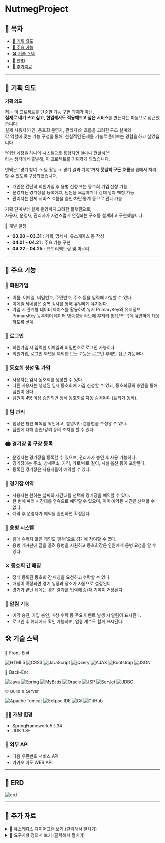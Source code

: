 # NutmegProject

## 📑 목차
- [📌 기획 의도](#-기획-의도)
- [🔑 주요 기능](#-주요-기능)  
- [🛠️ 기술 스택](#️-기술-스택)  
- [🧾 ERD](#-erd)  
- [🧾 추가자료](#-추가-자료)  

---

## 📌 기획 의도

**기획 의도**

저는 이 프로젝트를 단순한 기능 구현 과제가 아닌,  
**실제로 내가 쓰고 싶고, 현업에서도 적용해보고 싶은 서비스**를 만든다는 마음으로 접근했습니다.  
실제 사용자(개인, 동호회 운영자, 관리자)의 흐름을 고려한 구조 설계와  
각 역할에 맞는 기능 구성을 통해, 현실적인 문제를 기술로 풀어보는 경험을 하고 싶었습니다.

"이런 과정을 하나의 시스템으로 통합하면 얼마나 편할까?"  
라는 생각에서 출발해, 이 프로젝트를 기획하게 되었습니다.

넛맥은 “경기 참여 → 팀 활동 → 경기 결과 기록”까지 **풋살의 모든 흐름**을 웹에서 처리할 수 있도록 구성되었습니다.

- 개인은 간단히 회원가입 후 용병 신청 또는 동호회 가입 신청 가능
- 운영자는 경기장을 등록하고, 팀원을 모집하거나 상대 팀과 매칭 가능
- 관리자는 전체 서비스 흐름을 승인·차단·통계 등으로 관리 가능

기획 단계부터 실제 운영까지 고려한 플랫폼으로,  
사용자, 운영자, 관리자가 자연스럽게 연결되는 구조를 설계하고 구현했습니다.

 📅 개발 일정

- **03.20 ~ 03.31** : 기획, 명세서, 유스케이스 등 작성
- **04.01 ~ 04.21** : 주요 기능 구현
- **04.22 ~ 04.25** : 코드 리팩토링 및 마무리

---

## 🔑 주요 기능

### 📝 회원가입
- 이름, 이메일, 비밀번호, 주민번호, 주소 등을 입력해 가입할 수 있다.
- 이메일,닉네임은 중복 검사를 통해 유일하게 유지된다.
- 가입 시 관계형 데이터 베이스를 활용하여 유저 PrimaryKey와 유저정보 PrimaryKey 등록되어
  데이터 영속성을 확보해 후처리(통계/복구)에 유연하게 대응하도록 설계.

### 🔐 로그인
- 회원가입 시 입력한 이메일과 비밀번호로 로그인 가능하다.
- 회원가입, 로그인 화면을 제외한 모든 기능은 로그인 후에만 접근 가능하다.

### 🏃 동호회 생성 및 가입
- 사용자는 임시 동호회를 생성할 수 있다.
- 다른 사용자는 생성된 임시 동호회에 가입 신청할 수 있고, 동호회장의 승인을 통해 팀원이 된다.
- 팀원이 4명 이상 승인되면 정식 동호회로 자동 승격된다 (트리거 동작).

### 👥 팀 관리
- 팀장은 팀원 목록을 확인하고, 설명이나 엠블럼을 수정할 수 있다.
- 팀원에 대해 승인/강퇴 등의 조치를 할 수 있다.

### 🏟️ 경기장 및 구장 등록
- 운영자는 경기장을 등록할 수 있으며, 관리자가 승인 후 사용 가능하다.
- 경기장에는 주소, 상세주소, 가격, 가로/세로 길이, 시설 옵션 등이 포함된다.
- 등록된 경기장은 사용자들이 예약할 수 있다.

### 📆 경기장 예약
- 사용자는 원하는 날짜와 시간대를 선택해 경기장을 예약할 수 있다.
- 한 번에 여러 시간대를 연속으로 예약할 수 있으며, 이미 예약된 시간은 선택할 수 없다.
- 예약 후 운영자가 예약을 승인하면 확정된다.

### 🧍 용병 시스템
- 팀에 속하지 않은 개인도 ‘용병’으로 경기에 참여할 수 있다.
- 용병 게시판에 글을 올려 용병을 지원하고 동호회장은 인원에게 용병 요청을 할 수 있다.

### ⚔️ 동호회 간 매칭
- 정식 등록된 동호회 간 매칭을 요청하고 수락할 수 있다.
- 매칭이 확정되면 경기 일정과 장소가 자동으로 설정된다.
- 경기가 끝난 뒤에는 경기 결과를 입력해 승/패 기록이 저장된다.

### 🔔 알림 기능
- 예약 승인, 가입 승인, 매칭 수락 등 주요 이벤트 발생 시 알림이 표시된다.
- 로그인 후 헤더에서 확인 가능하며, 알림 개수도 함께 표시된다.


## 🛠️ 기술 스택

🎨 Front-End

![HTML5](https://img.shields.io/badge/HTML5-E34F26?style=for-the-badge&logo=html5&logoColor=white)
![CSS3](https://img.shields.io/badge/CSS3-1572B6?style=for-the-badge&logo=css3&logoColor=white)
![JavaScript](https://img.shields.io/badge/JavaScript-F7DF1E?style=for-the-badge&logo=javascript&logoColor=black)
![jQuery](https://img.shields.io/badge/jQuery-0769AD?style=for-the-badge&logo=jquery&logoColor=white)
![AJAX](https://img.shields.io/badge/AJAX-007FFF?style=for-the-badge&logo=fastapi&logoColor=white)
![Bootstrap](https://img.shields.io/badge/Bootstrap-7952B3?style=for-the-badge&logo=bootstrap&logoColor=white)
![JSON](https://img.shields.io/badge/JSON-000000?style=for-the-badge&logo=json&logoColor=white)

🧩 Back-End

![Java](https://img.shields.io/badge/Java-007396?style=for-the-badge&logo=java&logoColor=white)
![Spring](https://img.shields.io/badge/Spring-6DB33F?style=for-the-badge&logo=spring&logoColor=white)
![MyBatis](https://img.shields.io/badge/MyBatis-000000?style=for-the-badge&logo=mybatis&logoColor=white)
![Oracle](https://img.shields.io/badge/Oracle-F80000?style=for-the-badge&logo=oracle&logoColor=white)
![JSP](https://img.shields.io/badge/JSP-00599C?style=for-the-badge&logo=java&logoColor=white)
![Servlet](https://img.shields.io/badge/Servlet-6E4C13?style=for-the-badge&logo=java&logoColor=white)
![JDBC](https://img.shields.io/badge/JDBC-007396?style=for-the-badge&logo=java&logoColor=white)

⚙️ Build & Server

![Apache Tomcat](https://img.shields.io/badge/Tomcat-F8DC75?style=for-the-badge&logo=apachetomcat&logoColor=black)
![Eclipse IDE](https://img.shields.io/badge/Eclipse-2C2255?style=for-the-badge&logo=eclipseide&logoColor=white)
![Git](https://img.shields.io/badge/Git-F05032?style=for-the-badge&logo=git&logoColor=white)
![GitHub](https://img.shields.io/badge/GitHub-181717?style=for-the-badge&logo=github&logoColor=white)

<!--
### 📱 어플리케이션
- Java
- JSP (Java Server Pages)
- Servlet
- HTML5 / CSS3 / JavaScript
- jQuery / AJAX

### 🧩 Database
- Oracle
- JDBC(Java Database Connectivity)
- MyBatis(SQL Mapper Framework)

### 🧾 주요 라이브러리
- Spring Framework
- MyBatis (SQL 매핑)
- jQuery (DOM 조작 / AJAX 통신)
- Daum 주소 API (우편번호 검색)

### ☁️ 서버
- Apache Tomcat 8.x
-->
### 🧑‍💻 개발 환경
- SpringFramework 5.3.34
- JDK 1.8+

### 🔗 외부 API
- 다음 우편번호 서비스 API
- 카카오 지도 WEB API

---

## 🧾 ERD

![erd](https://github.com/user-attachments/assets/e8aca03a-c73f-48b6-89ac-d32c090f1f98)


---
## 🧾 추가 자료

<details>
<summary>📄 유스케이스 다이어그램 보기 (클릭해서 펼치기)</summary>

<br>

<img src="https://github.com/user-attachments/assets/c117d097-6eb5-448a-abc0-3113ef3de253" alt="유스케이스 다이어그램" width="100%"/>

</details>

<details>
<summary>📄 요구사항 정의서 보기 (클릭해서 펼치기)</summary>

<br>

<img src="https://github.com/user-attachments/assets/eb01684e-faf7-4456-883a-f66b3ae99234" alt="유스케이스 다이어그램" width="100%"/>

</details>


